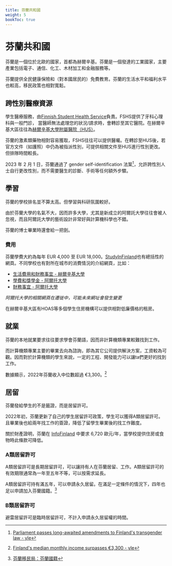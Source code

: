```yaml
---
title: 芬蘭共和國
weight: 5
bookToc: true
---
```


# 芬蘭共和國

芬蘭是一個位於北歐的國家，首都為赫爾辛基。芬蘭是一個發達的工業國家，主要產業包括電子、通信、化工、木材加工和金融服務等。

芬蘭提供全民健康保險和（對本國居民的）免費教育。芬蘭的生活水平和福利水平也較高，移民政策也相對寬鬆。

## 跨性別醫療資源

學生醫療服務，由[Finnish Student Health Service](https://www.yths.fi/en/frontpage/)負責。FSHS提供了牙科心理科與一般門診， 當醫師無法處理您的狀況/請求時，會轉診至其它醫院。在赫爾辛基大區往往為[赫爾辛基大學附屬醫院（HUS）](https://www.hus.fi/en)。

芬蘭的激素類藥物相對容易獲取，FSHS往往可以提供醫囑。在轉診至HUS後，若官方文件（如護照）中仍為被指派性別，可提供相關文件至HUS進行性別更改。但排隊時間較長。

2023 年 2 月 1 日，芬蘭通過了 gender self-identification 法案[^3]，允許跨性別人士自行更改性別，而不需要醫生的診斷、手術等任何額外步驟。

## 學習

芬蘭的學校排名並不算太高。但學習與科研氛圍較好。

由於芬蘭大學的名氣不大，因而許多大學，尤其是新成立的阿爾託大學往往會被人忽視，而且阿爾託大學的藝術設計非常好與計算機科學也不錯。

芬蘭的博士畢業時還會給一把劍。

### 費用

芬蘭學費大約為每年 EUR 4,000 至 EUR 18,000。[StudyInFinland](https://www.studyinfinland.fi/admissions/fees-and-costs)也有總括性的網頁。不同學校也有對所在城市的消費情況的介紹網頁，比如：
- [生活費用和財務事宜 - 赫爾辛基大學](https://www.helsinki.fi/en/admissions-and-education/international-students/student-life-helsinki/cost-living-and-financial-matters)
- [學費和獎學金 - 阿爾托大學](https://into.aalto.fi/display/enopisk/Tuition+fees+and+scholarships)
- [財務事宜 - 阿爾托大學](https://into.aalto.fi/display/enopisk/Financial+matters)

*阿爾托大學的相關網頁在遷徙中，可能未來網址會發生變更*

在赫爾辛基大區有HOAS等多個學生住房機構可以提供相對低廉價格的租房。

## 就業

芬蘭的本地就業要求往往要求學會芬蘭語，因而非計算機類專業較難找到工作。

而計算機類專業主要的畢業去向為諮詢，即為其它公司提供解決方案，工資較為可觀。因而對於計算機類的學生來說，一定的工程、開發能力可以讓ta們更好的找到工作。

數據顯示，2022年芬蘭收入中位數超過 €3,300。[^2]

## 居留

芬蘭發給學生的不是籤證，而是居留許可。

2022年初，芬蘭更新了自己的學生居留許可政策，學生可以獲得A類居留許可。且畢業後也給兩年找工作的簽證，降低了留學生畢業後的找工作難度。

關於財產證明，芬蘭在 [InfoFinland](https://www.infofinland.fi/zh/moving-to-finland/non-eu-citizens/study-in-finland) 中要求 6,720 歐元/年，當學校提供住房或食物時此條款可降低。

### A類居留許可

A類居留許可是長期居留許可，可以讓持有人在芬蘭居留、工作。A類居留許可的有效期限通常為一年至五年不等，可以按需求延長。

A類居留許可持有滿五年，可以申請永久居留。在滿足一定條件的情況下，四年也足以申請加入芬蘭國籍。[^1]

### B類居留許可

避雷居留許可是臨時居留許可，不計入申請永久居留權的時間。

[^1]: [芬蘭移民局：芬蘭國籍](https://migri.fi/en/faq-finnish-citizenship)
[^2]: [Finland's median monthly income surpasses €3,300 - yle](https://yle.fi/a/3-12647702)
[^3]: [Parliament passes long-awaited amendments to Finland's transgender law - yle](https://yle.fi/a/74-20015866)